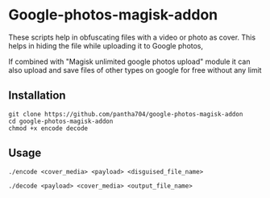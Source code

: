 # Google-photos-magisk-addon

These scripts help in obfuscating files with a video or photo as cover.
This helps in hiding the file while uploading it to Google photos,

If combined with "Magisk unlimited google photos upload" module
it can also upload and save files of other types on google for free without any limit


## Installation

```
git clone https://github.com/pantha704/google-photos-magisk-addon
cd google-photos-magisk-addon
chmod +x encode decode
```


## Usage

```
./encode <cover_media> <payload> <disguised_file_name>
```
```
./decode <payload> <cover_media> <output_file_name>
```

